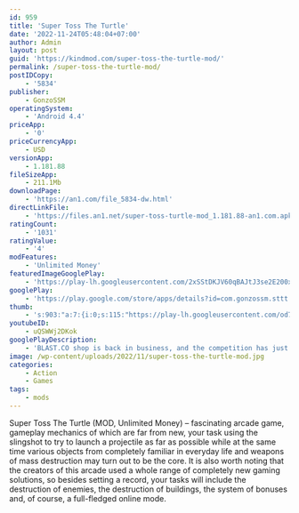 ```yaml
---
id: 959
title: 'Super Toss The Turtle'
date: '2022-11-24T05:48:04+07:00'
author: Admin
layout: post
guid: 'https://kindmod.com/super-toss-the-turtle-mod/'
permalink: /super-toss-the-turtle-mod/
postIDCopy:
    - '5834'
publisher:
    - GonzoSSM
operatingSystem:
    - 'Android 4.4'
priceApp:
    - '0'
priceCurrencyApp:
    - USD
versionApp:
    - 1.181.88
fileSizeApp:
    - 211.1Mb
downloadPage:
    - 'https://an1.com/file_5834-dw.html'
directLinkFile:
    - 'https://files.an1.net/super-toss-turtle-mod_1.181.88-an1.com.apk'
ratingCount:
    - '1031'
ratingValue:
    - '4'
modFeatures:
    - 'Unlimited Money'
featuredImageGooglePlay:
    - 'https://play-lh.googleusercontent.com/2xSStDKJV60qBAJtJ3se2E200xrgna-8SDN7mp-mR7VyHy1KCNZnwGfvS4PqSSmbydQ'
googlePlay:
    - 'https://play.google.com/store/apps/details?id=com.gonzossm.sttt'
thumb:
    - 's:903:"a:7:{i:0;s:115:"https://play-lh.googleusercontent.com/od7FVtTY6wABl5KhZpLNZqJ-3d-EJdJcVr1YFAo7wn254h1eYe1449scLcd7I-3q0O8=w526-h296";i:1;s:116:"https://play-lh.googleusercontent.com/GRzlipMvz6_4E95A6Vv-hX3HYzJCHbFjVUqcGFXsEA4FD789rzvguB5oZFKs0a7jR8zi=w526-h296";i:2;s:115:"https://play-lh.googleusercontent.com/yCmg0J9tzN1GEXMnfYdZdWdc6vPszaOVT77KS8e9CSqBCij6i6HSj8YNOQZji_1GHmM=w526-h296";i:3;s:115:"https://play-lh.googleusercontent.com/mqT3gaYHhDiJyd4qnLxKml_ZfteIp_3aHrxdPpf6q-ca-ZljPVcMySDdlqsMNvQUHhQ=w526-h296";i:4;s:115:"https://play-lh.googleusercontent.com/555ZLDQltK26kGuC4DmUCVAKiovU66WePDST9kmGPpph98R9WjRD-hkZ4vK6m9mb9os=w526-h296";i:5;s:115:"https://play-lh.googleusercontent.com/d4ZRVbqoyYOzOGUuaJtC7_Bpv9G_T2CUVjzH2I4mA5DCw9r6Yg-M3s_rBrTyzbZCFHg=w526-h296";i:6;s:115:"https://play-lh.googleusercontent.com/gZsS2ge10ZI7-LdyBYTw29C1RX1okzqUNXp0ReL91K1OqzbrxrIV20OxiXOjteRTX4Y=w526-h296";}";'
youtubeID:
    - uQSWWj2DKok
googlePlayDescription:
    - 'BLAST.CO shop is back in business, and the competition has just risen to a whole new level! Compete against your friends, and the world to be the ultimate turtle tosser!. Shoot as far as possible using cannons, guns, bombs, jetpacks, rockets, nukes, and a bunch of other cool gadgets! Choose from a variety of different animals to launch to your hearts content!. ✔ Numerous enemies and objects on the field'
image: /wp-content/uploads/2022/11/super-toss-the-turtle-mod.jpg
categories:
    - Action
    - Games
tags:
    - mods
---
```


Super Toss The Turtle (MOD, Unlimited Money) – fascinating arcade game, gameplay mechanics of which are far from new, your task using the slingshot to try to launch a projectile as far as possible while at the same time various objects from completely familiar in everyday life and weapons of mass destruction may turn out to be the core. It is also worth noting that the creators of this arcade used a whole range of completely new gaming solutions, so besides setting a record, your tasks will include the destruction of enemies, the destruction of buildings, the system of bonuses and, of course, a full-fledged online mode.